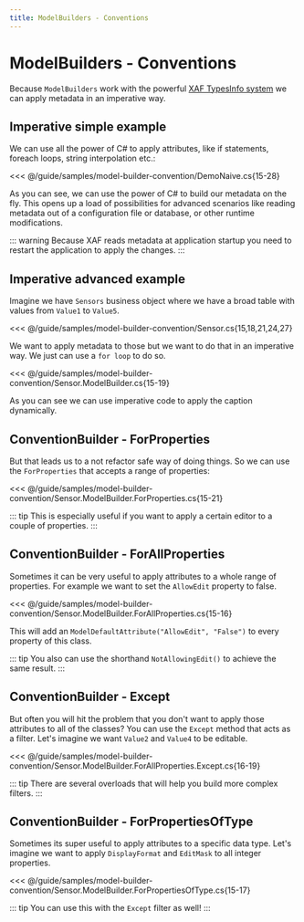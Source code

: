 ```yaml
---
title: ModelBuilders - Conventions
---
```


# ModelBuilders - Conventions

Because `ModelBuilders` work with the powerful [XAF TypesInfo system](https://docs.devexpress.com/eXpressAppFramework/113669/concepts/business-model-design/types-info-subsystem) we can apply metadata in an imperative way.

## Imperative simple example

We can use all the power of C# to apply attributes, like if statements, foreach loops, string interpolation etc.:

<<< @/guide/samples/model-builder-convention/DemoNaive.cs{15-28}

As you can see, we can use the power of C# to build our metadata on the fly. This opens up a load of possibilities for advanced scenarios like reading metadata out of a configuration file or database, or other runtime modifications.

::: warning
Because XAF reads metadata at application startup you need to restart the application to apply the changes.
:::

## Imperative advanced example

Imagine we have `Sensors` business object where we have a broad table with values from `Value1` to `Value5`.

<<< @/guide/samples/model-builder-convention/Sensor.cs{15,18,21,24,27}

We want to apply metadata to those but we want to do that in an imperative way. We just can use a `for loop` to do so.

<<< @/guide/samples/model-builder-convention/Sensor.ModelBuilder.cs{15-19}

As you can see we can use imperative code to apply the caption dynamically.

## ConventionBuilder - ForProperties

But that leads us to a not refactor safe way of doing things. So we can use the `ForProperties` that accepts a range of properties:

<<< @/guide/samples/model-builder-convention/Sensor.ModelBuilder.ForProperties.cs{15-21}

::: tip
This is especially useful if you want to apply a certain editor to a couple of properties.
:::

## ConventionBuilder - ForAllProperties

Sometimes it can be very useful to apply attributes to a whole range of properties. For example we want to set the `AllowEdit` property to false.

<<< @/guide/samples/model-builder-convention/Sensor.ModelBuilder.ForAllProperties.cs{15-16}

This will add an `ModelDefaultAttribute("AllowEdit", "False")` to every property of this class.

::: tip
You also can use the shorthand `NotAllowingEdit()` to achieve the same result.
:::

## ConventionBuilder - Except

But often you will hit the problem that you don't want to apply those attributes to all of the classes? You can use the `Except` method that acts as a filter. Let's imagine we want `Value2` and `Value4` to be editable.

<<< @/guide/samples/model-builder-convention/Sensor.ModelBuilder.ForAllProperties.Except.cs{16-19}

::: tip
There are several overloads that will help you build more complex filters.
:::

## ConventionBuilder - ForPropertiesOfType

Sometimes its super useful to apply attributes to a specific data type. Let's imagine we want to apply `DisplayFormat` and `EditMask` to all integer properties.

<<< @/guide/samples/model-builder-convention/Sensor.ModelBuilder.ForPropertiesOfType.cs{15-17}

::: tip
You can use this with the `Except` filter as well!
:::
